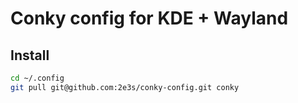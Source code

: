 # Conky config for KDE + Wayland

## Install

```sh
cd ~/.config
git pull git@github.com:2e3s/conky-config.git conky
```

